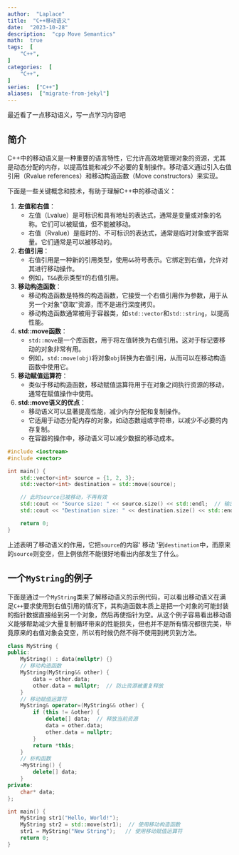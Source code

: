 ```yaml
---
author:  "Laplace" 
title:  "C++移动语义"
date:  "2023-10-28"
description:  "cpp Move Semantics"
math:  true
tags:  [
    "C++",
]
categories:  [
    "C++",
]
series:  ["C++"]
aliases:  ["migrate-from-jekyl"]
---
```


最近看了一点移动语义，写一点学习内容吧

<!--more-->

## 简介

C++中的移动语义是一种重要的语言特性，它允许高效地管理对象的资源，尤其是动态分配的内存，以提高性能和减少不必要的复制操作。移动语义通过引入右值引用（Rvalue references）和移动构造函数（Move constructors）来实现。

下面是一些关键概念和技术，有助于理解C++中的移动语义：

1. **左值和右值**：
   - 左值（Lvalue）是可标识和具有地址的表达式，通常是变量或对象的名称。它们可以被赋值，但不能被移动。
   - 右值（Rvalue）是临时的、不可标识的表达式，通常是临时对象或字面常量。它们通常是可以被移动的。
2. **右值引用**：
   - 右值引用是一种新的引用类型，使用`&&`符号表示。它绑定到右值，允许对其进行移动操作。
   - 例如，`T&&`表示类型`T`的右值引用。
3. **移动构造函数**：
   - 移动构造函数是特殊的构造函数，它接受一个右值引用作为参数，用于从另一个对象"窃取"资源，而不是进行深度拷贝。
   - 移动构造函数通常被用于容器类，如`std::vector`和`std::string`，以提高性能。
4. **std::move函数**：
   - `std::move`是一个库函数，用于将左值转换为右值引用。这对于标记要移动的对象非常有用。
   - 例如，`std::move(obj)`将对象`obj`转换为右值引用，从而可以在移动构造函数中使用它。
5. **移动赋值运算符**：
   - 类似于移动构造函数，移动赋值运算符用于在对象之间执行资源的移动，通常在赋值操作中使用。
6. **std::move语义的优点**：
   - 移动语义可以显著提高性能，减少内存分配和复制操作。
   - 它适用于动态分配内存的对象，如动态数组或字符串，以减少不必要的内存复制。
   - 在容器的操作中，移动语义可以减少数据的移动成本。

```cpp
#include <iostream>
#include <vector>

int main() {
    std::vector<int> source = {1, 2, 3};
    std::vector<int> destination = std::move(source);

    // 此时source已被移动，不再有效
    std::cout << "Source size: " << source.size() << std::endl;  // 输出0
    std::cout << "Destination size: " << destination.size() << std::endl;  // 输出3

    return 0;
}
```

上述表明了移动语义的作用，它把`source`的内容' 移动 '到`destination`中，而原来的`source`则变空，但上例依然不能很好地看出内部发生了什么。

## 一个`MyString`的例子

下面是通过一个`MyString`类来了解移动语义的示例代码，可以看出移动语义在满足`C++`要求使用到右值引用的情况下，其构造函数本质上是把一个对象的可能封装的指针数据直接给到另一个对象，然后再使指针为空。从这个例子容易看出移动语义能够帮助减少大量复制循环带来的性能损失，但也并不是所有情况都很完美，毕竟原来的右值对象会变空，所以有时候仍然不得不使用到拷贝到方法。

```cpp
class MyString {
public:
    MyString() : data(nullptr) {}
    // 移动构造函数
    MyString(MyString&& other) {
        data = other.data;
        other.data = nullptr;  // 防止资源被重复释放
    }
    // 移动赋值运算符
    MyString& operator=(MyString&& other) {
        if (this != &other) {
            delete[] data;  // 释放当前资源
            data = other.data;
            other.data = nullptr;
        }
        return *this;
    }
    // 析构函数
    ~MyString() {
        delete[] data;
    }
private:
    char* data;
};

int main() {
    MyString str1("Hello, World!");
    MyString str2 = std::move(str1);  // 使用移动构造函数
    str1 = MyString("New String");   // 使用移动赋值运算符
    return 0;
}
```

